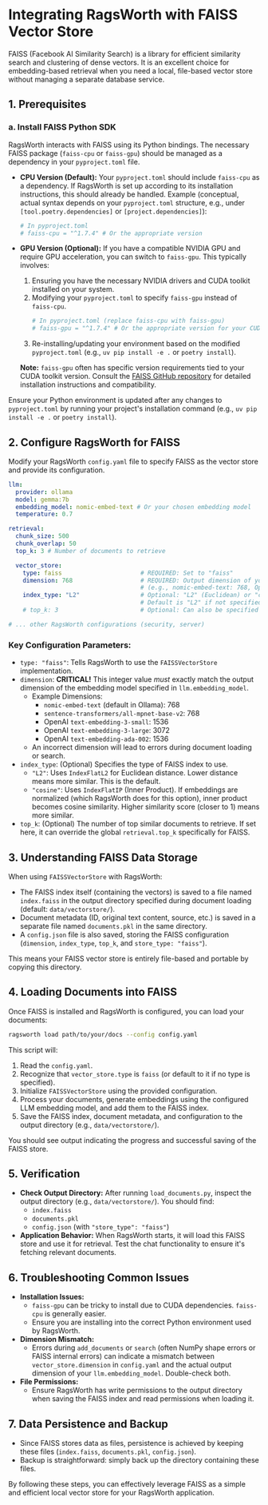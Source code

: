 # Integrating RagsWorth with FAISS Vector Store

FAISS (Facebook AI Similarity Search) is a library for efficient similarity search and clustering of dense vectors. It is an excellent choice for embedding-based retrieval when you need a local, file-based vector store without managing a separate database service.

## 1. Prerequisites

### a. Install FAISS Python SDK

RagsWorth interacts with FAISS using its Python bindings. The necessary FAISS package (`faiss-cpu` or `faiss-gpu`) should be managed as a dependency in your `pyproject.toml` file.

*   **CPU Version (Default):**
    Your `pyproject.toml` should include `faiss-cpu` as a dependency. If RagsWorth is set up according to its installation instructions, this should already be handled.
    Example (conceptual, actual syntax depends on your `pyproject.toml` structure, e.g., under `[tool.poetry.dependencies]` or `[project.dependencies]`):
    ```toml
    # In pyproject.toml
    # faiss-cpu = "^1.7.4" # Or the appropriate version
    ```

*   **GPU Version (Optional):**
    If you have a compatible NVIDIA GPU and require GPU acceleration, you can switch to `faiss-gpu`. This typically involves:
    1.  Ensuring you have the necessary NVIDIA drivers and CUDA toolkit installed on your system.
    2.  Modifying your `pyproject.toml` to specify `faiss-gpu` instead of `faiss-cpu`.
        ```toml
        # In pyproject.toml (replace faiss-cpu with faiss-gpu)
        # faiss-gpu = "^1.7.4" # Or the appropriate version for your CUDA version
        ```
    3.  Re-installing/updating your environment based on the modified `pyproject.toml` (e.g., `uv pip install -e .` or `poetry install`).

    **Note:** `faiss-gpu` often has specific version requirements tied to your CUDA toolkit version. Consult the [FAISS GitHub repository](https://github.com/facebookresearch/faiss/blob/main/INSTALL.md) for detailed installation instructions and compatibility.

Ensure your Python environment is updated after any changes to `pyproject.toml` by running your project's installation command (e.g., `uv pip install -e .` or `poetry install`).

## 2. Configure RagsWorth for FAISS

Modify your RagsWorth `config.yaml` file to specify FAISS as the vector store and provide its configuration.

```yaml
llm:
  provider: ollama
  model: gemma:7b
  embedding_model: nomic-embed-text # Or your chosen embedding model
  temperature: 0.7

retrieval:
  chunk_size: 500
  chunk_overlap: 50
  top_k: 3 # Number of documents to retrieve

  vector_store:
    type: faiss                      # REQUIRED: Set to "faiss"
    dimension: 768                   # REQUIRED: Output dimension of your embedding_model
                                     # (e.g., nomic-embed-text: 768, OpenAI text-embedding-3-small: 1536)
    index_type: "L2"                 # Optional: "L2" (Euclidean) or "cosine" (Cosine Similarity via IndexFlatIP)
                                     # Default is "L2" if not specified.
    # top_k: 3                       # Optional: Can also be specified here, overrides retrieval.top_k for FAISS

# ... other RagsWorth configurations (security, server)
```

### Key Configuration Parameters:

*   `type: "faiss"`: Tells RagsWorth to use the `FAISSVectorStore` implementation.
*   `dimension`: **CRITICAL!** This integer value *must* exactly match the output dimension of the embedding model specified in `llm.embedding_model`.
    *   Example Dimensions:
        *   `nomic-embed-text` (default in Ollama): 768
        *   `sentence-transformers/all-mpnet-base-v2`: 768
        *   OpenAI `text-embedding-3-small`: 1536
        *   OpenAI `text-embedding-3-large`: 3072
        *   OpenAI `text-embedding-ada-002`: 1536
    *   An incorrect dimension will lead to errors during document loading or search.
*   `index_type`: (Optional) Specifies the type of FAISS index to use.
    *   `"L2"`: Uses `IndexFlatL2` for Euclidean distance. Lower distance means more similar. This is the default.
    *   `"cosine"`: Uses `IndexFlatIP` (Inner Product). If embeddings are normalized (which RagsWorth does for this option), inner product becomes cosine similarity. Higher similarity score (closer to 1) means more similar.
*   `top_k`: (Optional) The number of top similar documents to retrieve. If set here, it can override the global `retrieval.top_k` specifically for FAISS.

## 3. Understanding FAISS Data Storage

When using `FAISSVectorStore` with RagsWorth:

*   The FAISS index itself (containing the vectors) is saved to a file named `index.faiss` in the output directory specified during document loading (default: `data/vectorstore/`).
*   Document metadata (ID, original text content, source, etc.) is saved in a separate file named `documents.pkl` in the same directory.
*   A `config.json` file is also saved, storing the FAISS configuration (`dimension`, `index_type`, `top_k`, and `store_type: "faiss"`).

This means your FAISS vector store is entirely file-based and portable by copying this directory.

## 4. Loading Documents into FAISS

Once FAISS is installed and RagsWorth is configured, you can load your documents:

```bash
ragsworth load path/to/your/docs --config config.yaml
```

This script will:
1.  Read the `config.yaml`.
2.  Recognize that `vector_store.type` is `faiss` (or default to it if no type is specified).
3.  Initialize `FAISSVectorStore` using the provided configuration.
4.  Process your documents, generate embeddings using the configured LLM embedding model, and add them to the FAISS index.
5.  Save the FAISS index, document metadata, and configuration to the output directory (e.g., `data/vectorstore/`).

You should see output indicating the progress and successful saving of the FAISS store.

## 5. Verification

*   **Check Output Directory:** After running `load_documents.py`, inspect the output directory (e.g., `data/vectorstore/`). You should find:
    *   `index.faiss`
    *   `documents.pkl`
    *   `config.json` (with `"store_type": "faiss"`)
*   **Application Behavior:** When RagsWorth starts, it will load this FAISS store and use it for retrieval. Test the chat functionality to ensure it's fetching relevant documents.

## 6. Troubleshooting Common Issues

*   **Installation Issues:**
    *   `faiss-gpu` can be tricky to install due to CUDA dependencies. `faiss-cpu` is generally easier.
    *   Ensure you are installing into the correct Python environment used by RagsWorth.
*   **Dimension Mismatch:**
    *   Errors during `add_documents` or `search` (often NumPy shape errors or FAISS internal errors) can indicate a mismatch between `vector_store.dimension` in `config.yaml` and the actual output dimension of your `llm.embedding_model`. Double-check both.
*   **File Permissions:**
    *   Ensure RagsWorth has write permissions to the output directory when saving the FAISS index and read permissions when loading it.

## 7. Data Persistence and Backup

*   Since FAISS stores data as files, persistence is achieved by keeping these files (`index.faiss`, `documents.pkl`, `config.json`).
*   Backup is straightforward: simply back up the directory containing these files.

By following these steps, you can effectively leverage FAISS as a simple and efficient local vector store for your RagsWorth application.
